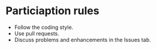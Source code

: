 Particiaption rules
=====

* Follow the coding style.
* Use pull requests.
* Discuss problems and enhancements in the Issues tab.

